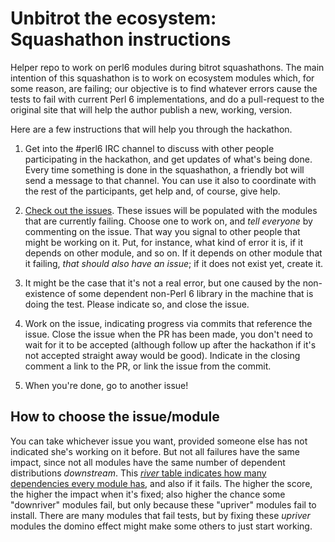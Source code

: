 # Unbitrot the ecosystem: Squashathon instructions

Helper repo to work on perl6 modules during bitrot squashathons. The main intention of this squashathon is to work on ecosystem modules which, for some reason, are failing; our objective is to find whatever errors cause the tests to fail with current Perl 6 implementations, and do a pull-request to the original site that will help the author publish a new, working, version.

Here are a few instructions that will help you through the hackathon.

1. Get into the #perl6 IRC channel to discuss with other people participating in the hackathon, and get updates of what's being done. Every time something is done in the squashathon, a friendly bot will send a message to that channel. You can use it also to coordinate with the rest of the participants, get help and, of course, give help.

2. [Check out the issues](https://github.com/perl6/ecosystem-unbitrot/issues). These issues will be populated with the modules that are currently failing. Choose one to work on, and *tell everyone* by commenting on the issue. That way you signal to other people that might be working on it. Put, for instance, what kind of error it is, if it depends on other module, and so on. If it depends on other module that it failing, *that should also have an issue*; if it does not exist yet, create it. 
2. It might be the case that it's not a real error, but one caused by the non-existence of some dependent non-Perl 6 library in the machine that is doing the test. Please indicate so, and close the issue.
3. Work on the issue, indicating progress via commits that reference the issue. Close the issue when the PR has been made, you don't need to wait for it to be accepted (although follow up after the hackathon if it's not accepted straight away would be good). Indicate in the closing comment a link to the PR, or link the issue from the commit. 
3. When you're done, go to another issue!

## How to choose the issue/module

You can take whichever issue you want, provided someone else has not indicated she's working on it before. But not all failures have the same impact, since not all modules have the same number of dependent distributions *downstream*. This [*river* table indicates how many dependencies every module has](https://github.com/JJ/p6-river/blob/master/data/river-scores.csv), and also if it fails. The higher the score, the higher the impact when it's fixed; also higher the chance some "downriver" modules fail, but only because these "upriver" modules fail to install. There are many modules that fail tests, but by fixing these *upriver* modules the domino effect might make some others to just start working.

